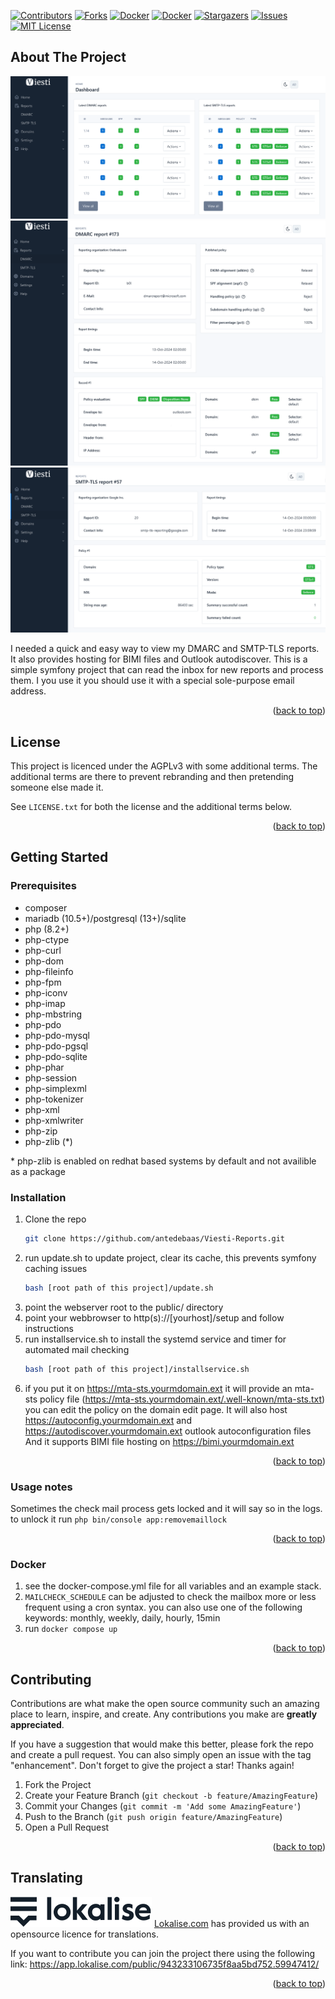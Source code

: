 <a name="readme-top"></a>

[![Contributors][contributors-shield]][contributors-url]
[![Forks][forks-shield]][forks-url]
[![Docker][docker-shield]][docker-url]
[![Docker][docker-shield-old]][docker-url-old]
[![Stargazers][stars-shield]][stars-url]
[![Issues][issues-shield]][issues-url]
[![MIT License][license-shield]][license-url]

<!-- ABOUT THE PROJECT -->
## About The Project

![Dashboard][screenshot-dashboard]
![DMARC-Reports][screenshot-dmarc]
![SMTP-TLS-Reports][screenshot-smtptls]

I needed a quick and easy way to view my DMARC and SMTP-TLS reports.
It also provides hosting for BIMI files and Outlook autodiscover.
This is a simple symfony project that can read the inbox for new reports and process them.
I you use it you should use it with a special sole-purpose email address.

<p align="right">(<a href="#readme-top">back to top</a>)</p>

<!-- LICENSE -->
## License

This project is licenced under the AGPLv3 with some additional terms.
The additional terms are there to prevent rebranding and then pretending someone else made it.

See `LICENSE.txt` for both the license and the additional terms below.

<p align="right">(<a href="#readme-top">back to top</a>)</p>

<!-- GETTING STARTED -->
## Getting Started

### Prerequisites

* composer
* mariadb (10.5+)/postgresql (13+)/sqlite
* php (8.2+)
* php-ctype
* php-curl
* php-dom
* php-fileinfo
* php-fpm
* php-iconv
* php-imap
* php-mbstring
* php-pdo
* php-pdo-mysql
* php-pdo-pgsql
* php-pdo-sqlite
* php-phar
* php-session
* php-simplexml
* php-tokenizer
* php-xml
* php-xmlwriter
* php-zip
* php-zlib (*)

\* php-zlib is enabled on redhat based systems by default and not availible as a package


### Installation

1. Clone the repo
   ```sh
   git clone https://github.com/antedebaas/Viesti-Reports.git
   ```
2. run update.sh to update project, clear its cache, this prevents symfony caching issues
   ```sh
   bash [root path of this project]/update.sh
   ```
3. point the webserver root to the public/ directory
4. point your webbrowser to http(s)://[yourhost]/setup and follow instructions
5. run installservice.sh to install the systemd service and timer for automated mail checking
   ```sh
   bash [root path of this project]/installservice.sh
   ```
6. if you put it on https://mta-sts.yourmdomain.ext it will provide an mta-sts policy file (https://mta-sts.yourmdomain.ext/.well-known/mta-sts.txt)
   you can edit the policy on the domain edit page.
   It will also host https://autoconfig.yourmdomain.ext and https://autodiscover.yourmdomain.ext outlook autoconfiguration files
   And it supports BIMI file hosting on https://bimi.yourmdomain.ext


<p align="right">(<a href="#readme-top">back to top</a>)</p>

### Usage notes

Sometimes the check mail process gets locked and it will say so in the logs.
to unlock it run `php bin/console app:removemaillock`

<p align="right">(<a href="#readme-top">back to top</a>)</p>

### Docker

1. see the docker-compose.yml file for all variables and an example stack.
2. `MAILCHECK_SCHEDULE` can be adjusted to check the mailbox more or less frequent using a cron syntax.
   you can also use one of the following keywords: monthly, weekly, daily, hourly, 15min
3. run `docker compose up`

<p align="right">(<a href="#readme-top">back to top</a>)</p>

## Contributing

Contributions are what make the open source community such an amazing place to learn, inspire, and create. Any contributions you make are **greatly appreciated**.

If you have a suggestion that would make this better, please fork the repo and create a pull request. You can also simply open an issue with the tag "enhancement".
Don't forget to give the project a star! Thanks again!

1. Fork the Project
2. Create your Feature Branch (`git checkout -b feature/AmazingFeature`)
3. Commit your Changes (`git commit -m 'Add some AmazingFeature'`)
4. Push to the Branch (`git push origin feature/AmazingFeature`)
5. Open a Pull Request

<p align="right">(<a href="#readme-top">back to top</a>)</p>

<!-- TRANSLATING -->
## Translating

![Lokalise][logo-lokalise]
<a href="http://www.lokalise.com/">Lokalise.com</a> has provided us with an opensource licence for translations.

If you want to contribute you can join the project there using the following link:
https://app.lokalise.com/public/943233106735f8aa5bd752.59947412/

<p align="right">(<a href="#readme-top">back to top</a>)</p>

<!-- MARKDOWN LINKS & IMAGES -->
[contributors-shield]: https://img.shields.io/github/contributors/antedebaas/Viesti-Reports.svg?style=for-the-badge
[contributors-url]: https://github.com/antedebaas/Viesti-Reports/graphs/contributors
[forks-shield]: https://img.shields.io/github/forks/antedebaas/Viesti-Reports.svg?style=for-the-badge
[forks-url]: https://github.com/antedebaas/Viesti-Reports/network/members
[stars-shield]: https://img.shields.io/github/stars/antedebaas/Viesti-Reports.svg?style=for-the-badge
[stars-url]: https://github.com/antedebaas/Viesti-Reports/stargazers
[issues-shield]: https://img.shields.io/github/issues/antedebaas/Viesti-Reports.svg?style=for-the-badge
[issues-url]: https://github.com/antedebaas/Viesti-Reports/issues
[license-shield]: https://img.shields.io/github/license/antedebaas/Viesti-Reports.svg?style=for-the-badge
[license-url]: https://github.com/antedebaas/Viesti-Reports/blob/master/LICENSE.txt
[docker-shield]: https://img.shields.io/docker/pulls/antedebaas/viesti-reports.svg?style=for-the-badge
[docker-url]: https://hub.docker.com/repository/docker/antedebaas/viesti-reports/general
[docker-shield-old]: https://img.shields.io/docker/pulls/antedebaas/dmarc-reports.svg?style=for-the-badge
[docker-url-old]: https://hub.docker.com/repository/docker/antedebaas/dmarc-reports/general

[screenshot-dashboard]: screenshot-dashboard.png
[screenshot-dmarc]: screenshot-dmarc.png
[screenshot-smtptls]: screenshot-smtptls.png

[logo-lokalise]: logo-lokalise.svg